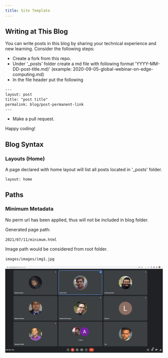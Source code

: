 ```yaml
---
title: Site Template
---
```


## Writing at This Blog

You can write posts in this blog by sharing your technical experience and new learning. Consider the following steps:
* Create a fork from this repo.
* Under '_posts' folder create a md file with following format 'YYYY-MM-DD-post-title.md)' (example: 2020-09-05-global-webinar-on-edge-computing.md)
* In the file header put the following 

```
---
layout: post
title: "post title"
permalink: blog/post-permanent-link
---
```

* Make a pull request.

Happy coding!

## Blog Syntax

### Layouts (Home)

A page declared with home layout will list all posts located in '_posts' folder.

```
layout: home
```

## Paths

### Minimum Metadata

No perm url has been applied, thus will not be included in blog folder.

Generated page path:

``2021/07/11/minimum.html``

Image path would be considered from root folder.

``images/images/img1.jpg``

![Meeting](images/img1.jpg)  
